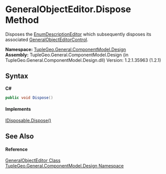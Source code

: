 # GeneralObjectEditor.Dispose Method 
 

Disposes the <a href="T_TupleGeo_General_ComponentModel_Design_EnumDescriptionEditor">EnumDescriptionEditor</a> which subsequently disposes its associated <a href="T_TupleGeo_General_ComponentModel_Design_GeneralObjectEditorControl">GeneralObjectEditorControl</a>.

**Namespace:**&nbsp;<a href="N_TupleGeo_General_ComponentModel_Design">TupleGeo.General.ComponentModel.Design</a><br />**Assembly:**&nbsp;TupleGeo.General.ComponentModel.Design (in TupleGeo.General.ComponentModel.Design.dll) Version: 1.2.1.35963 (1.2.1)

## Syntax

**C#**<br />
``` C#
public void Dispose()
```


#### Implements
<a href="http://msdn2.microsoft.com/en-us/library/es4s3w1d" target="_blank">IDisposable.Dispose()</a><br />

## See Also


#### Reference
<a href="T_TupleGeo_General_ComponentModel_Design_GeneralObjectEditor">GeneralObjectEditor Class</a><br /><a href="N_TupleGeo_General_ComponentModel_Design">TupleGeo.General.ComponentModel.Design Namespace</a><br />
